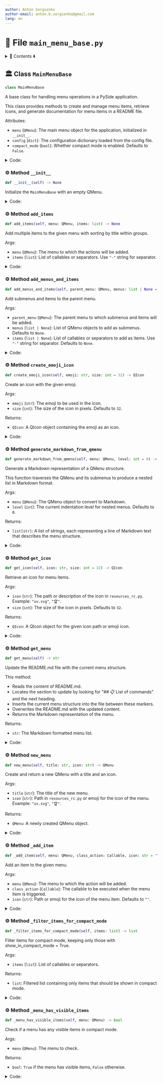```yaml
---
author: Anton Sergienko
author-email: anton.b.sergienko@gmail.com
lang: en
---
```


# 📄 File `main_menu_base.py`

<details>
<summary>📖 Contents ⬇️</summary>

## Contents

- [🏛️ Class `MainMenuBase`](#%EF%B8%8F-class-mainmenubase)
  - [⚙️ Method `__init__`](#%EF%B8%8F-method-__init__)
  - [⚙️ Method `add_items`](#%EF%B8%8F-method-add_items)
  - [⚙️ Method `add_menus_and_items`](#%EF%B8%8F-method-add_menus_and_items)
  - [⚙️ Method `create_emoji_icon`](#%EF%B8%8F-method-create_emoji_icon)
  - [⚙️ Method `generate_markdown_from_qmenu`](#%EF%B8%8F-method-generate_markdown_from_qmenu)
  - [⚙️ Method `get_icon`](#%EF%B8%8F-method-get_icon)
  - [⚙️ Method `get_menu`](#%EF%B8%8F-method-get_menu)
  - [⚙️ Method `new_menu`](#%EF%B8%8F-method-new_menu)
  - [⚙️ Method `_add_item`](#%EF%B8%8F-method-_add_item)
  - [⚙️ Method `_filter_items_for_compact_mode`](#%EF%B8%8F-method-_filter_items_for_compact_mode)
  - [⚙️ Method `_menu_has_visible_items`](#%EF%B8%8F-method-_menu_has_visible_items)

</details>

## 🏛️ Class `MainMenuBase`

```python
class MainMenuBase
```

A base class for handling menu operations in a PySide application.

This class provides methods to create and manage menu items,
retrieve icons, and generate documentation for menu items in a README file.

Attributes:

- `menu` (`QMenu`): The main menu object for the application, initialized in `__init__`.
- `config` (`dict`): The configuration dictionary loaded from the config file.
- `compact_mode` (`bool`): Whether compact mode is enabled. Defaults to `False`.

<details>
<summary>Code:</summary>

```python
class MainMenuBase:

    def __init__(self) -> None:
        """Initialize the `MainMenuBase` with an empty QMenu."""
        self.menu = QMenu()
        # Load configuration to check compact mode
        self.config = h.dev.load_config("config/config.json")
        self.compact_mode = self.config.get("compact_mode", False)

    def add_items(self, menu: QMenu, items: list) -> None:
        """Add multiple items to the given menu with sorting by title within groups.

        Args:

        - `menu` (`QMenu`): The menu to which the actions will be added.
        - `items` (`list`): List of callables or separators. Use `"-"` string for separator.

        """
        # Filter items based on compact mode if enabled
        if self.compact_mode:
            items = self._filter_items_for_compact_mode(items)

        # Split the list into groups by separators
        groups = []
        current_group = []

        for item in items:
            if item == "-":
                if current_group:  # Add group only if it's not empty
                    groups.append(current_group)
                    current_group = []
                groups.append(["-"])  # Separator as a separate group
            else:
                current_group.append(item)

        # Add the last group if it's not empty
        if current_group:
            groups.append(current_group)

        # Process each group
        for group in groups:
            if group == ["-"]:
                menu.addSeparator()
            else:
                # Sort group by title
                sorted_group = sorted(group, key=lambda x: x.title if hasattr(x, "title") else "")

                # Add sorted items
                for item in sorted_group:
                    self._add_item(menu, item)

    def add_menus_and_items(self, parent_menu: QMenu, menus: list | None = None, items: list | None = None) -> None:
        """Add submenus and items to the parent menu.

        Args:

        - `parent_menu` (`QMenu`): The parent menu to which submenus and items will be added.
        - `menus` (`list | None`): List of QMenu objects to add as submenus. Defaults to `None`.
        - `items` (`list | None`): List of callables or separators to add as items. Use `"-"` string for separator.
          Defaults to `None`.

        """
        # Filter menus in compact mode - only add menus that have visible items
        filtered_menus = []
        if menus and self.compact_mode:
            filtered_menus = [menu for menu in menus if self._menu_has_visible_items(menu)]
        elif menus:
            filtered_menus = menus

        # Add submenus
        if filtered_menus:
            for menu in filtered_menus:
                parent_menu.addMenu(menu)

        # Add separator between submenus and items if both exist
        if filtered_menus and items:
            parent_menu.addSeparator()

        # Add menu items
        if items:
            self.add_items(parent_menu, items)

    def create_emoji_icon(self, emoji: str, size: int = 32) -> QIcon:
        """Create an icon with the given emoji.

        Args:

        - `emoji` (`str`): The emoji to be used in the icon.
        - `size` (`int`): The size of the icon in pixels. Defaults to `32`.

        Returns:

        - `QIcon`: A QIcon object containing the emoji as an icon.

        """
        pixmap = QPixmap(size, size)
        pixmap.fill(Qt.GlobalColor.transparent)

        painter = QPainter(pixmap)
        font = QFont()
        font.setPointSize(int(size * 0.8))
        painter.setFont(font)
        painter.drawText(pixmap.rect(), Qt.AlignmentFlag.AlignCenter, emoji)
        painter.end()

        return QIcon(pixmap)

    def generate_markdown_from_qmenu(self, menu: QMenu, level: int = 0) -> list[str]:
        """Generate a Markdown representation of a QMenu structure.

        This function traverses the QMenu and its submenus to produce a nested list in Markdown format.

        Args:

        - `menu` (`QMenu`): The QMenu object to convert to Markdown.
        - `level` (`int`): The current indentation level for nested menus. Defaults to `0`.

        Returns:

        - `list[str]`: A list of strings, each representing a line of Markdown text that describes the menu structure.

        """
        markdown_lines: list[str] = []
        for action in menu.actions():
            if action.menu():  # If the action has a submenu
                # Add a header for the submenu
                markdown_lines.append(f"{'  ' * level}- **{action.text()}**")
                # Recursively traverse the submenu
                submenu = action.menu()
                if isinstance(submenu, QMenu):
                    markdown_lines.extend(self.generate_markdown_from_qmenu(submenu, level + 1))
            else:
                # Add a regular menu item
                icon = (
                    getattr(action, "icon_name", "")
                    if hasattr(action, "icon_name") and "." not in getattr(action, "icon_name", "")
                    else ""
                )
                if action.text():
                    markdown_lines.append(f"{'  ' * level}- {icon} {action.text()}")
        return markdown_lines

    def get_icon(self, icon: str, size: int = 32) -> QIcon:
        """Retrieve an icon for menu items.

        Args:

        - `icon` (`str`): The path or description of the icon in `resources_rc.py`. Example: `"uv.svg"`, `"🏆"`.
        - `size` (`int`): The size of the icon in pixels. Defaults to `32`.

        Returns:

        - `QIcon`: A QIcon object for the given icon path or emoji icon.

        """
        if ".svg" in icon:
            # Load the icon from the assets if it's an SVG file
            return QIcon(f":/assets/{icon}")
        # Generate a safe filename for the emoji icon
        filename = f"emoji_{'_'.join(f'{ord(c):X}' for c in icon)}.png"
        icon_folder = h.dev.get_project_root() / "temp" / "icons"
        icon_path = icon_folder / filename

        if icon_path.exists():
            # If the icon already exists, load it from the file
            return QIcon(str(icon_path))
        return self.create_emoji_icon(icon, size)

    def get_menu(self) -> str:
        """Update the README.md file with the current menu structure.

        This method:

        - Reads the content of README.md.
        - Locates the section to update by looking for "## 📋 List of commands" and the next heading.
        - Inserts the current menu structure into the file between these markers.
        - Overwrites the README.md with the updated content.
        - Returns the Markdown representation of the menu.

        Returns:

        - `str`: The Markdown formatted menu list.

        """
        filename = h.dev.get_project_root() / "README.md"
        list_of_menu = "\n".join(self.generate_markdown_from_qmenu(self.menu))

        h.md.replace_section(filename, list_of_menu, "## 📋 List of commands")

        return list_of_menu

    def new_menu(self, title: str, icon: str) -> QMenu:
        """Create and return a new QMenu with a title and an icon.

        Args:

        - `title` (`str`): The title of the new menu.
        - `icon` (`str`): Path in `resources_rc.py` or emoji for the icon of the menu. Example: `"uv.svg"`, `"🏆"`.

        Returns:

        - `QMenu`: A newly created QMenu object.

        """
        menu = QMenu(title, None)
        menu.setIcon(self.get_icon(icon))
        return menu

    def _add_item(self, menu: QMenu, class_action: Callable, icon: str = "") -> None:
        """Add an item to the given menu.

        Args:

        - `menu` (`QMenu`): The menu to which the action will be added.
        - `class_action` (`Callable`): The callable to be executed when the menu item is triggered.
        - `icon` (`str`): Path or emoji for the icon of the menu item. Defaults to `""`.

        """
        action_instance = class_action(parent=self)

        # Add visual emphasis for bold items
        title_text = action_instance.title
        if hasattr(action_instance, "bold_title") and action_instance.bold_title:
            title_text = f"★ {action_instance.title}"

        if icon:
            action = QAction(self.get_icon(icon), title_text)
            action.triggered.connect(action_instance)
            setattr(action, "icon_name", icon)  # noqa: B010
        elif hasattr(action_instance, "icon") and action_instance.icon:
            action = QAction(self.get_icon(action_instance.icon), title_text)
            action.triggered.connect(action_instance)
            setattr(action, "icon_name", action_instance.icon)  # noqa: B010
        else:
            action = QAction(title_text)
            action.triggered.connect(action_instance)

        # Apply bold font styling (works in system tray menu)
        if hasattr(action_instance, "bold_title") and action_instance.bold_title:
            font = action.font()
            font.setBold(True)
            action.setFont(font)

        setattr(self, f"action_{class_action.__name__}", action)
        menu.addAction(action)

    def _filter_items_for_compact_mode(self, items: list) -> list:
        """Filter items for compact mode, keeping only those with show_in_compact_mode = True.

        Args:

        - `items` (`list`): List of callables or separators.

        Returns:

        - `list`: Filtered list containing only items that should be shown in compact mode.

        """
        filtered_items = []
        for item in items:
            if item == "-":
                # Keep separators for now, will be cleaned up later if needed
                filtered_items.append(item)
            elif hasattr(item, "show_in_compact_mode") and getattr(item, "show_in_compact_mode", False):
                filtered_items.append(item)
            # Skip items that don't have show_in_compact_mode = True

        # Clean up consecutive separators and leading/trailing separators
        cleaned_items = []
        prev_was_separator = True  # Start as True to remove leading separators

        for item in filtered_items:
            if item == "-":
                if not prev_was_separator:
                    cleaned_items.append(item)
                    prev_was_separator = True
            else:
                cleaned_items.append(item)
                prev_was_separator = False

        # Remove trailing separator if exists
        if cleaned_items and cleaned_items[-1] == "-":
            cleaned_items.pop()

        return cleaned_items

    def _menu_has_visible_items(self, menu: QMenu) -> bool:
        """Check if a menu has any visible items in compact mode.

        Args:

        - `menu` (`QMenu`): The menu to check.

        Returns:

        - `bool`: `True` if the menu has visible items, `False` otherwise.

        """
        # This is a simple check - in a more complex implementation,
        # we could recursively check the menu's actual actions
        # For now, we assume that if a menu exists, it might have visible items
        # A better approach would be to check if the menu was populated with any visible actions
        return menu.actions() != []
```

</details>

### ⚙️ Method `__init__`

```python
def __init__(self) -> None
```

Initialize the `MainMenuBase` with an empty QMenu.

<details>
<summary>Code:</summary>

```python
def __init__(self) -> None:
        self.menu = QMenu()
        # Load configuration to check compact mode
        self.config = h.dev.load_config("config/config.json")
        self.compact_mode = self.config.get("compact_mode", False)
```

</details>

### ⚙️ Method `add_items`

```python
def add_items(self, menu: QMenu, items: list) -> None
```

Add multiple items to the given menu with sorting by title within groups.

Args:

- `menu` (`QMenu`): The menu to which the actions will be added.
- `items` (`list`): List of callables or separators. Use `"-"` string for separator.

<details>
<summary>Code:</summary>

```python
def add_items(self, menu: QMenu, items: list) -> None:
        # Filter items based on compact mode if enabled
        if self.compact_mode:
            items = self._filter_items_for_compact_mode(items)

        # Split the list into groups by separators
        groups = []
        current_group = []

        for item in items:
            if item == "-":
                if current_group:  # Add group only if it's not empty
                    groups.append(current_group)
                    current_group = []
                groups.append(["-"])  # Separator as a separate group
            else:
                current_group.append(item)

        # Add the last group if it's not empty
        if current_group:
            groups.append(current_group)

        # Process each group
        for group in groups:
            if group == ["-"]:
                menu.addSeparator()
            else:
                # Sort group by title
                sorted_group = sorted(group, key=lambda x: x.title if hasattr(x, "title") else "")

                # Add sorted items
                for item in sorted_group:
                    self._add_item(menu, item)
```

</details>

### ⚙️ Method `add_menus_and_items`

```python
def add_menus_and_items(self, parent_menu: QMenu, menus: list | None = None, items: list | None = None) -> None
```

Add submenus and items to the parent menu.

Args:

- `parent_menu` (`QMenu`): The parent menu to which submenus and items will be added.
- `menus` (`list | None`): List of QMenu objects to add as submenus. Defaults to `None`.
- `items` (`list | None`): List of callables or separators to add as items. Use `"-"` string for separator.
  Defaults to `None`.

<details>
<summary>Code:</summary>

```python
def add_menus_and_items(self, parent_menu: QMenu, menus: list | None = None, items: list | None = None) -> None:
        # Filter menus in compact mode - only add menus that have visible items
        filtered_menus = []
        if menus and self.compact_mode:
            filtered_menus = [menu for menu in menus if self._menu_has_visible_items(menu)]
        elif menus:
            filtered_menus = menus

        # Add submenus
        if filtered_menus:
            for menu in filtered_menus:
                parent_menu.addMenu(menu)

        # Add separator between submenus and items if both exist
        if filtered_menus and items:
            parent_menu.addSeparator()

        # Add menu items
        if items:
            self.add_items(parent_menu, items)
```

</details>

### ⚙️ Method `create_emoji_icon`

```python
def create_emoji_icon(self, emoji: str, size: int = 32) -> QIcon
```

Create an icon with the given emoji.

Args:

- `emoji` (`str`): The emoji to be used in the icon.
- `size` (`int`): The size of the icon in pixels. Defaults to `32`.

Returns:

- `QIcon`: A QIcon object containing the emoji as an icon.

<details>
<summary>Code:</summary>

```python
def create_emoji_icon(self, emoji: str, size: int = 32) -> QIcon:
        pixmap = QPixmap(size, size)
        pixmap.fill(Qt.GlobalColor.transparent)

        painter = QPainter(pixmap)
        font = QFont()
        font.setPointSize(int(size * 0.8))
        painter.setFont(font)
        painter.drawText(pixmap.rect(), Qt.AlignmentFlag.AlignCenter, emoji)
        painter.end()

        return QIcon(pixmap)
```

</details>

### ⚙️ Method `generate_markdown_from_qmenu`

```python
def generate_markdown_from_qmenu(self, menu: QMenu, level: int = 0) -> list[str]
```

Generate a Markdown representation of a QMenu structure.

This function traverses the QMenu and its submenus to produce a nested list in Markdown format.

Args:

- `menu` (`QMenu`): The QMenu object to convert to Markdown.
- `level` (`int`): The current indentation level for nested menus. Defaults to `0`.

Returns:

- `list[str]`: A list of strings, each representing a line of Markdown text that describes the menu structure.

<details>
<summary>Code:</summary>

```python
def generate_markdown_from_qmenu(self, menu: QMenu, level: int = 0) -> list[str]:
        markdown_lines: list[str] = []
        for action in menu.actions():
            if action.menu():  # If the action has a submenu
                # Add a header for the submenu
                markdown_lines.append(f"{'  ' * level}- **{action.text()}**")
                # Recursively traverse the submenu
                submenu = action.menu()
                if isinstance(submenu, QMenu):
                    markdown_lines.extend(self.generate_markdown_from_qmenu(submenu, level + 1))
            else:
                # Add a regular menu item
                icon = (
                    getattr(action, "icon_name", "")
                    if hasattr(action, "icon_name") and "." not in getattr(action, "icon_name", "")
                    else ""
                )
                if action.text():
                    markdown_lines.append(f"{'  ' * level}- {icon} {action.text()}")
        return markdown_lines
```

</details>

### ⚙️ Method `get_icon`

```python
def get_icon(self, icon: str, size: int = 32) -> QIcon
```

Retrieve an icon for menu items.

Args:

- `icon` (`str`): The path or description of the icon in `resources_rc.py`. Example: `"uv.svg"`, `"🏆"`.
- `size` (`int`): The size of the icon in pixels. Defaults to `32`.

Returns:

- `QIcon`: A QIcon object for the given icon path or emoji icon.

<details>
<summary>Code:</summary>

```python
def get_icon(self, icon: str, size: int = 32) -> QIcon:
        if ".svg" in icon:
            # Load the icon from the assets if it's an SVG file
            return QIcon(f":/assets/{icon}")
        # Generate a safe filename for the emoji icon
        filename = f"emoji_{'_'.join(f'{ord(c):X}' for c in icon)}.png"
        icon_folder = h.dev.get_project_root() / "temp" / "icons"
        icon_path = icon_folder / filename

        if icon_path.exists():
            # If the icon already exists, load it from the file
            return QIcon(str(icon_path))
        return self.create_emoji_icon(icon, size)
```

</details>

### ⚙️ Method `get_menu`

```python
def get_menu(self) -> str
```

Update the README.md file with the current menu structure.

This method:

- Reads the content of README.md.
- Locates the section to update by looking for "## 📋 List of commands" and the next heading.
- Inserts the current menu structure into the file between these markers.
- Overwrites the README.md with the updated content.
- Returns the Markdown representation of the menu.

Returns:

- `str`: The Markdown formatted menu list.

<details>
<summary>Code:</summary>

```python
def get_menu(self) -> str:
        filename = h.dev.get_project_root() / "README.md"
        list_of_menu = "\n".join(self.generate_markdown_from_qmenu(self.menu))

        h.md.replace_section(filename, list_of_menu, "## 📋 List of commands")

        return list_of_menu
```

</details>

### ⚙️ Method `new_menu`

```python
def new_menu(self, title: str, icon: str) -> QMenu
```

Create and return a new QMenu with a title and an icon.

Args:

- `title` (`str`): The title of the new menu.
- `icon` (`str`): Path in `resources_rc.py` or emoji for the icon of the menu. Example: `"uv.svg"`, `"🏆"`.

Returns:

- `QMenu`: A newly created QMenu object.

<details>
<summary>Code:</summary>

```python
def new_menu(self, title: str, icon: str) -> QMenu:
        menu = QMenu(title, None)
        menu.setIcon(self.get_icon(icon))
        return menu
```

</details>

### ⚙️ Method `_add_item`

```python
def _add_item(self, menu: QMenu, class_action: Callable, icon: str = "") -> None
```

Add an item to the given menu.

Args:

- `menu` (`QMenu`): The menu to which the action will be added.
- `class_action` (`Callable`): The callable to be executed when the menu item is triggered.
- `icon` (`str`): Path or emoji for the icon of the menu item. Defaults to `""`.

<details>
<summary>Code:</summary>

```python
def _add_item(self, menu: QMenu, class_action: Callable, icon: str = "") -> None:
        action_instance = class_action(parent=self)

        # Add visual emphasis for bold items
        title_text = action_instance.title
        if hasattr(action_instance, "bold_title") and action_instance.bold_title:
            title_text = f"★ {action_instance.title}"

        if icon:
            action = QAction(self.get_icon(icon), title_text)
            action.triggered.connect(action_instance)
            setattr(action, "icon_name", icon)  # noqa: B010
        elif hasattr(action_instance, "icon") and action_instance.icon:
            action = QAction(self.get_icon(action_instance.icon), title_text)
            action.triggered.connect(action_instance)
            setattr(action, "icon_name", action_instance.icon)  # noqa: B010
        else:
            action = QAction(title_text)
            action.triggered.connect(action_instance)

        # Apply bold font styling (works in system tray menu)
        if hasattr(action_instance, "bold_title") and action_instance.bold_title:
            font = action.font()
            font.setBold(True)
            action.setFont(font)

        setattr(self, f"action_{class_action.__name__}", action)
        menu.addAction(action)
```

</details>

### ⚙️ Method `_filter_items_for_compact_mode`

```python
def _filter_items_for_compact_mode(self, items: list) -> list
```

Filter items for compact mode, keeping only those with show_in_compact_mode = True.

Args:

- `items` (`list`): List of callables or separators.

Returns:

- `list`: Filtered list containing only items that should be shown in compact mode.

<details>
<summary>Code:</summary>

```python
def _filter_items_for_compact_mode(self, items: list) -> list:
        filtered_items = []
        for item in items:
            if item == "-":
                # Keep separators for now, will be cleaned up later if needed
                filtered_items.append(item)
            elif hasattr(item, "show_in_compact_mode") and getattr(item, "show_in_compact_mode", False):
                filtered_items.append(item)
            # Skip items that don't have show_in_compact_mode = True

        # Clean up consecutive separators and leading/trailing separators
        cleaned_items = []
        prev_was_separator = True  # Start as True to remove leading separators

        for item in filtered_items:
            if item == "-":
                if not prev_was_separator:
                    cleaned_items.append(item)
                    prev_was_separator = True
            else:
                cleaned_items.append(item)
                prev_was_separator = False

        # Remove trailing separator if exists
        if cleaned_items and cleaned_items[-1] == "-":
            cleaned_items.pop()

        return cleaned_items
```

</details>

### ⚙️ Method `_menu_has_visible_items`

```python
def _menu_has_visible_items(self, menu: QMenu) -> bool
```

Check if a menu has any visible items in compact mode.

Args:

- `menu` (`QMenu`): The menu to check.

Returns:

- `bool`: `True` if the menu has visible items, `False` otherwise.

<details>
<summary>Code:</summary>

```python
def _menu_has_visible_items(self, menu: QMenu) -> bool:
        # This is a simple check - in a more complex implementation,
        # we could recursively check the menu's actual actions
        # For now, we assume that if a menu exists, it might have visible items
        # A better approach would be to check if the menu was populated with any visible actions
        return menu.actions() != []
```

</details>
